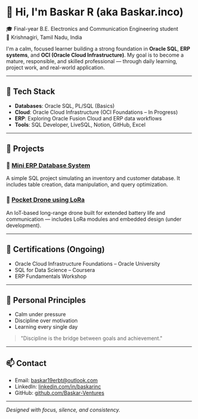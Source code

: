 # 👋 Hi, I'm Baskar R (aka Baskar.inco)

🎓 Final-year B.E. Electronics and Communication Engineering student  
📍 Krishnagiri, Tamil Nadu, India

I'm a calm, focused learner building a strong foundation in **Oracle SQL**, **ERP systems**, and **OCI (Oracle Cloud Infrastructure)**. My goal is to become a mature, responsible, and skilled professional — through daily learning, project work, and real-world application.

---

## 🧠 Tech Stack

- **Databases**: Oracle SQL, PL/SQL (Basics)
- **Cloud**: Oracle Cloud Infrastructure (OCI Foundations – In Progress)
- **ERP**: Exploring Oracle Fusion Cloud and ERP data workflows
- **Tools**: SQL Developer, LiveSQL, Notion, GitHub, Excel

---

## 📂 Projects

### 🔹 [Mini ERP Database System](https://github.com/Baskar-Ventures/mini-erp-db)
A simple SQL project simulating an inventory and customer database. It includes table creation, data manipulation, and query optimization.

### 🔹 [Pocket Drone using LoRa](https://github.com/Baskar-Ventures/lora-drone)
An IoT-based long-range drone built for extended battery life and communication — includes LoRa modules and embedded design (under development).

---

## 📜 Certifications (Ongoing)
- Oracle Cloud Infrastructure Foundations – Oracle University  
- SQL for Data Science – Coursera  
- ERP Fundamentals Workshop

---

## 🧘 Personal Principles
- Calm under pressure
- Discipline over motivation
- Learning every single day

> "Discipline is the bridge between goals and achievement."

---

## 📫 Contact

- Email: [baskar19erbt@outlook.com](mailto:baskar19erbt@outlook.com)  
- LinkedIn: [linkedin.com/in/baskarinc](https://linkedin.com/in/baskarinc)  
- GitHub: [github.com/Baskar-Ventures](https://github.com/Baskar-Ventures)

---

*Designed with focus, silence, and consistency.*
